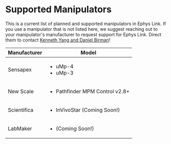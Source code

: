 # Supported Manipulators

This is a current list of planned and supported manipulators in Ephys Link. If you use a manipulator that is not listed
here, we suggest reaching out to your manipulator's manufacturer to request support for Ephys Link. Direct them to
contact [Kenneth Yang and Daniel Birman](https://virtualbrainlab.org/about/overview.html)!

| Manufacturer | Model                                                  |
|--------------|--------------------------------------------------------|
| Sensapex     | <ul> <li>uMp-4</li> <li>uMp-3</li> </ul> |
| New Scale    | <ul> <li>Pathfinder MPM Control v2.8+</li> </ul>       |
| Scientifica  | <ul> <li>InVivoStar (Coming Soon!)</li> </ul>          |
| LabMaker     | <ul> <li>(Coming Soon!)</li> </ul>                     |
